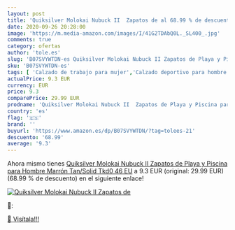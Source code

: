 ```yaml
---
layout: post
title: 'Quiksilver Molokai Nubuck II  Zapatos de al 68.99 % de descuento'
date: 2020-09-26 20:28:00
image: 'https://m.media-amazon.com/images/I/41G2TDAbQ0L._SL400_.jpg'
comments: true
category: ofertas
author: 'tole.es'
slug: 'B07SVYWTDN-es Quiksilver Molokai Nubuck II Zapatos de Playa y Piscina...'
sku: 'B07SVYWTDN-es'
tags: [ 'Calzado de trabajo para mujer','Calzado deportivo para hombre','Calzado sanitario y de hostelería para mujer','Chanclas y sandalias de piscina para hombre','Sandalias y chanclas para niña','Zapatillas y calzado deportivo para hombre','Zapatos','Zapatos para hombre','Zapatos para mujer','Zapatos para niñas pequeñas','Zapatos y complementos','Zuecos sanitarios y de hostelería para mujer','Zuecos y mules para hombre','zapatos', ]
actualPrice: 9.3 EUR
currency: EUR
price: 9.3
comparePrice: 29.99 EUR
prodname: 'Quiksilver Molokai Nubuck II  Zapatos de Playa y Piscina para Hombre  Marrón  Tan/Solid Tkd0   46 EU'
country: 'es'
flag: '🇪🇸'
brand: ''
buyurl: 'https://www.amazon.es/dp/B07SVYWTDN/?tag=tolees-21'
descuento: '68.99'
average: '9.3'
---
```


Ahora mismo tienes [Quiksilver Molokai Nubuck II  Zapatos de Playa y Piscina para Hombre  Marrón  Tan/Solid Tkd0   46 EU](https://www.amazon.es/dp/B07SVYWTDN/?tag=tolees-21) a 9.3 EUR (original: 29.99 EUR) (68.99 %  de descuento) en el siguiente enlace!

[![Quiksilver Molokai Nubuck II  Zapatos de](https://m.media-amazon.com/images/I/41G2TDAbQ0L._SL400_.jpg)](https://www.amazon.es/dp/B07SVYWTDN/?tag=tolees-21)

🔎:


[🛒 Visítala!!!](https://www.amazon.es/dp/B07SVYWTDN/?tag=tolees-21)
